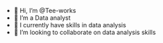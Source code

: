 - 👋 Hi, I’m @Tee-works
- 👀 I’m a Data analyst 
- 🌱 I currently have skills in  data analysis
- 💞️ I’m looking to collaborate on data analysis skills 


<!---
Tee-works/Tee-works is a ✨ special ✨ repository because its `README.md` (this file) appears on your GitHub profile.
You can click the Preview link to take a look at your changes.
--->

